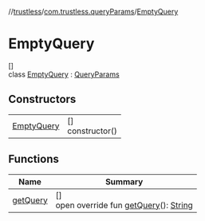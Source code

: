 //[trustless](../../../index.md)/[com.trustless.queryParams](../index.md)/[EmptyQuery](index.md)

# EmptyQuery

[]\
class [EmptyQuery](index.md) : [QueryParams](../-query-params/index.md)

## Constructors

| | |
|---|---|
| [EmptyQuery](-empty-query.md) | []<br>constructor() |

## Functions

| Name | Summary |
|---|---|
| [getQuery](get-query.md) | []<br>open override fun [getQuery](get-query.md)(): [String](https://kotlinlang.org/api/latest/jvm/stdlib/kotlin/-string/index.html) |
